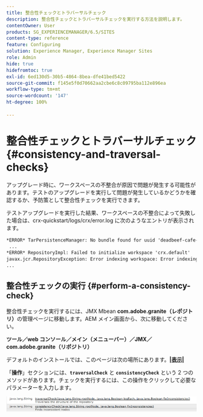 ```yaml
---
title: 整合性チェックとトラバーサルチェック
description: 整合性チェックとトラバーサルチェックを実行する方法を説明します。
contentOwner: User
products: SG_EXPERIENCEMANAGER/6.5/SITES
content-type: reference
feature: Configuring
solution: Experience Manager, Experience Manager Sites
role: Admin
hide: true
hidefromtoc: true
exl-id: 6ed130d5-30b5-4864-8bea-dfe41bed5422
source-git-commit: f145e5f0d70662aa2cbe6c8c09795ba112e896ea
workflow-type: tm+mt
source-wordcount: '147'
ht-degree: 100%

---
```


# 整合性チェックとトラバーサルチェック{#consistency-and-traversal-checks}

アップグレード時に、ワークスペースの不整合が原因で問題が発生する可能性があります。テストのアップグレードを実行して問題が発生しているかどうかを確認するか、予防策として整合性チェックを実行できます。

テストアップグレードを実行した結果、ワークスペースの不整合によって失敗した場合は、crx-quickstart/logs/crx/error.log に次のようなエントリが表示されます。

```xml
*ERROR* TarPersistenceManager: No bundle found for uuid 'deadbeef-cafe-babe-cafe-babecafebabe'
 ...
*ERROR* RepositoryImpl: Failed to initialize workspace 'crx.default'
javax.jcr.RepositoryException: Error indexing workspace: Error indexing workspace: Error indexing workspace
...
```

## 整合性チェックの実行 {#perform-a-consistency-check}

整合性チェックを実行するには、JMX Mbean **com.adobe.granite（レポジトリ）**&#x200B;の管理ページに移動します。AEM メイン画面から、次に移動してください。

**ツール／web コンソール／メイン（メニューバー）／JMX／com.adobe.granite（リポジトリ）**

デフォルトのインストールでは、このページは次の場所にあります。**[|表示|](http://localhost:4502/system/console/jmx/com.adobe.granite%3Atype%3DRepository)**

「**操作**」セクションには、**`traversalCheck`** と **`consistencyCheck`** という 2 つのメソッドがあります。チェックを実行するには、この操作をクリックして必要なパラメーターを入力します。

![chlimage_1-117](assets/chlimage_1-117.png)
